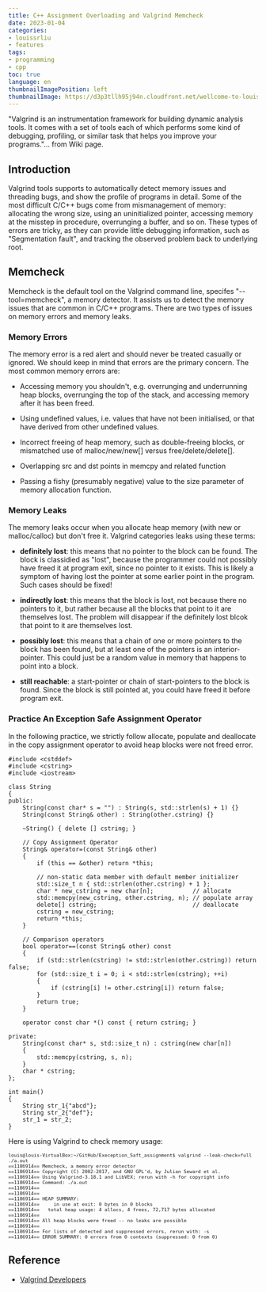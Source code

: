 ```yaml
---
title: C++ Assignment Overloading and Valgrind Memcheck
date: 2023-01-04
categories:
- louissrliu
- features
tags:
- programming
- cpp
toc: true
language: en
thumbnailImagePosition: left
thumbnailImage: https://d3p3tllh95j94n.cloudfront.net/wellcome-to-louissrliu/flight.jpeg
---
```


"Valgrind is an instrumentation framework for building dynamic analysis tools. It comes with a set of tools each of which performs some kind of debugging, profiling, or similar task that helps you improve your programs."... from Wiki page.

<!-- more -->

## Introduction ##

Valgrind tools supports to automatically detect memory issues and threading bugs, and show the profile of programs in detail. Some of the most difficult C/C++ bugs come from mismanagement of memory: allocating the wrong size, using an uninitialized pointer, accessing memory at the misstep in procedure, overrunging a buffer, and so on. These types of errors are tricky, as they can provide little debugging information, such as "Segmentation fault", and tracking the observed problem back to underlying root.

## Memcheck ##

Memcheck is the default tool on the Valgrind command line, specifes "--tool=memcheck", a memory detector. It assists us to detect the memory issues that are common in C/C++ programs. There are two types of issues on memory errors and memory leaks.

### Memory Errors ###

The memory error is a red alert and should never be treated casually or ignored. We should keep in mind that errors are the primary concern. The most common memory errors are:

+ Accessing memory you shouldn't, e.g. overrunging and underrunning heap blocks, overrunging the top of the stack, and accessing memory after it has been freed.

+ Using undefined values, i.e. values that have not been initialised, or that have derived from other undefined values.

+ Incorrect freeing of heap memory, such as double-freeing blocks, or mismatched use of malloc/new/new[] versus free/delete/delete[].

+ Overlapping src and dst points in memcpy and related function

+ Passing a fishy (presumably negative) value to the size parameter of memory allocation function.

### Memory Leaks ###

The memory leaks occur when you allocate heap memory (with new or malloc/calloc) but don't free it. Valgrind categories leaks using these terms:

+ **definitely lost**: this means that no pointer to the block can be found. The block is classidied as "lost", because the programmer could not possibly have freed it at program exit, since no pointer to it exists. This is likely a symptom of having lost the pointer at some earlier point in the program. Such cases should be fixed!

+ **indirectly lost**: this means that the block is lost, not because there no pointers to it, but rather because all the blocks that point to it are themselves lost. The problem will disappear if the definitely lost blcok that point to it are themselves lost.

+ **possibly lost**: this means that a chain of one or more pointers to the block has been found, but at least one of the pointers is an interior-pointer. This could just be a random value in memory that happens to point into a block.

+ **still reachable**: a start-pointer or chain of start-pointers to the block is found. Since the block is still pointed at, you could have freed it before program exit.

### Practice An Exception Safe Assignment Operator ###

In the following practice, we strictly follow allocate, populate and deallocate in the copy assignment operator to avoid heap blocks were not freed error.

```
#include <cstddef>
#include <cstring>
#include <iostream>

class String
{
public:
    String(const char* s = "") : String(s, std::strlen(s) + 1) {}
    String(const String& other) : String(other.cstring) {}

    ~String() { delete [] cstring; }

    // Copy Assignment Operator
    String& operator=(const String& other)
    {
        if (this == &other) return *this;

        // non-static data member with default member initializer
        std::size_t n { std::strlen(other.cstring) + 1 };
        char * new_cstring = new char[n];           // allocate
        std::memcpy(new_cstring, other.cstring, n); // populate array
        delete[] cstring;                           // deallocate
        cstring = new_cstring;
        return *this;
    }

    // Comparison operators
    bool operator==(const String& other) const
    {
        if (std::strlen(cstring) != std::strlen(other.cstring)) return false;
        for (std::size_t i = 0; i < std::strlen(cstring); ++i)
        {
            if (cstring[i] != other.cstring[i]) return false;
        }
        return true;
    }

    operator const char *() const { return cstring; }

private:
    String(const char* s, std::size_t n) : cstring(new char[n])
    {
        std::memcpy(cstring, s, n);
    }
    char * cstring;
};

int main()
{
    String str_1{"abcd"};
    String str_2{"def"};
    str_1 = str_2;
}
```

Here is using Valgrind to check memory usage:
<div class="language-shell highlighter-rouge"><pre class="highlight"><code class="hljs ruby"><span class="nb" style="font-size: 80%">louis@louis-VirtualBox:~/GitHub/Exeception_Saft_assignment$ valgrind --leak-check=full ./a.out
==1186914== Memcheck, a memory error detector
==1186914== Copyright (C) 2002-2017, and GNU GPL'd, by Julian Seward et al.
==1186914== Using Valgrind-3.18.1 and LibVEX; rerun with -h for copyright info
==1186914== Command: ./a.out
==1186914==
==1186914==
==1186914== HEAP SUMMARY:
==1186914==     in use at exit: 0 bytes in 0 blocks
==1186914==   total heap usage: 4 allocs, 4 frees, 72,717 bytes allocated
==1186914==
==1186914== All heap blocks were freed -- no leaks are possible
==1186914==
==1186914== For lists of detected and suppressed errors, rerun with: -s
==1186914== ERROR SUMMARY: 0 errors from 0 contexts (suppressed: 0 from 0)</span></code></pre></div>

## Reference ##

+ [Valgrind Developers](https://valgrind.org/)

